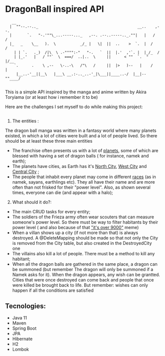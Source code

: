 # DragonBall inspired API
```
   __
  |  ""--.--.._                                             __..    ,--.
  |       `.   "-.'""\_...-----..._   ,--. .--..-----.._.""|   |   /   /
  |_   _    \__   ).  \           _/_ |   \|  ||  ..    >  `.  |  /   /
    | | `.   ._)  /|\  \ .-"""":-"   "-.   `  ||  |.'  ,'`. |  |_/_  /
    | |_.'   |   / ""`  \  ===/  ..|..  \     ||      < ""  `.  "  |/__
    `.      .    \ ,--   \-..-\   /"\   /     ||  |>   )--   |    /    |
     |__..-'__||__\   |___\ __.:-.._..-'_|\___||____..-/  |__|--""____/
     
```
This is a simple API inspired by the manga and anime written by Akira Toryiama (or at least how i remember it to be)

Here are the challenges I set myself to do while making this project:

<h2></h2>

1. The entities :

The dragon ball manga was written in a fantasy world where many planets existed, in which a lot of cities were built and a lot of people lived.
So there should be at least these three main entities

 - The franchise often presents us with a lot of [planets](https://dragonball.fandom.com/wiki/List_of_races), some of which are blessed with having a set of dragon balls ( for instance, namek and earth);
 - The planets have cities, as Earth has it's [North City](https://dragonball.fandom.com/wiki/North_City), [West City](https://dragonball.fandom.com/wiki/West_City) and [Central City](https://dragonball.fandom.com/wiki/Central_City) ;
 - The people that inhabit every planet may come in different [races](https://dragonball.fandom.com/wiki/List_of_races) (as in namek, sayans, earthlings etc). They all have their name and are more often than not frisked for their "power level". Also, as shown several times, everyone can die (and appear with a halo);

2. What should it do?:

  - The main CRUD tasks for every entity;
  - The soldiers of the Frieza army often wear scouters that can measure someone's power level. So there must be way to filter habitants 
  by their power level ( and also because of that ["it's over 9000"](https://www.youtube.com/watch?v=QsDDXSmGJZA) meme)
  - When a villan shows up a city (if not more than that) is always destroyed. A @DeleteMapping should be made so that not only the City is removed from the City table, but also created in the DestroyedCity one
  - The villains also kill a lot of people. There must be a method to kill any habitant;
  - When all the dragon balls are gathered in the same place, a dragon can be summoned (but remember The dragon will only be summoned if a Namek asks for it). 
   When the dragon appears, any wish can be grantted. Cities that were once destroyed can come back and people that once were killed be brought back to life. But remember: wishes can only happen if all the conditions are satisfied


 
<h2>Tecnologies:</h2><a id="tecnologies"></a>
  
 <ul>
  <li>Java 11</li>
  <li>Maven</li>
  <li>Spring Boot</li>
  <li>JPA</li>
  <li>Hibernate</li>
  <li>H2</li>
  <li>Lombok</li>
  </ul>
  

     

